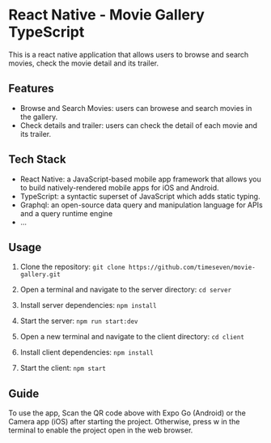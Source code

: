 # React Native - Movie Gallery TypeScript

This is a react native application that allows users to browse and search movies, check the movie detail and its trailer.

## Features

- Browse and Search Movies: users can browese and search movies in the gallery.
- Check details and trailer: users can check the detail of each movie and its trailer.

## Tech Stack

- React Native: a JavaScript-based mobile app framework that allows you to build natively-rendered mobile apps for iOS and Android.
- TypeScript: a syntactic superset of JavaScript which adds static typing.
- Graphql: an open-source data query and manipulation language for APIs and a query runtime engine
- ...

## Usage

1. Clone the repository: `git clone https://github.com/timeseven/movie-gallery.git`

2. Open a terminal and navigate to the server directory: `cd server`

3. Install server dependencies: `npm install`

4. Start the server: `npm run start:dev`

5. Open a new terminal and navigate to the client directory: `cd client`

6. Install client dependencies: `npm install`

7. Start the client: `npm start`

## Guide

To use the app, Scan the QR code above with Expo Go (Android) or the Camera app (iOS) after starting the project. Otherwise, press w in the terminal to enable the project open in the web browser.
